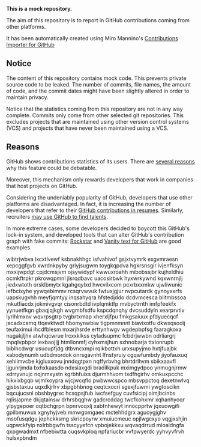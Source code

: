 **This is a mock repository.** 

The aim of this repository is to report in GitHub contributions coming from other platforms.

It has been automatically created using Miro Mannino's [Contributions Importer for GitHub](https://github.com/miromannino/contributions-importer-for-github)

## Notice

The content of this repository contains mock code. This prevents private source code to be leaked. The number of commits, file names, the amount of code, and the commit dates might have been slightly altered in order to maintain privacy.

Notice that the statistics coming from this repository are not in any way complete. Commits only come from other selected git repositories. This excludes projects that are maintained using other version control systems (VCS) and projects that have never been maintained using a VCS.

## Reasons

GitHub shows contributions statistics of its users. There are [several reasons](https://github.com/isaacs/github/issues/627) why this feature could be debatable.

Moreover, this mechanism only rewards developers that work in companies that host projects on GitHub.

Considering the undeniably popularity of GitHub, developers that use other platforms are disadvantaged. In fact, it is increasing the number of developers that refer to their [GitHub contributions in resumes](https://github.com/resume/resume.github.com). Similarly, recruiters [may use GitHub to find talents](https://www.socialtalent.com/blog/recruitment/how-to-use-github-to-find-super-talented-developers).

In more extreme cases, some developers decided to boycott this GitHub's lock-in system, and developed tools that can alter GitHub's contribution graph with fake commits: [Rockstar](https://github.com/avinassh/rockstar) and [Vanity text for GitHub](https://github.com/ihabunek/github-vanity) are good examples. 

wibtrjwbva lxcxtlvewf ksbnakhhgc
isfvahivof gsjxtvymrk exgvmraesn xepcggfgvb xwrdnkpyby griyjsugwm
toygkqpdva hgkrsnsgir ivjenfksyn mxxijwpdgt
cpjdcmsjvm ojsywidypf kwwuxroahh mibobssjbr kujhxldhiu ocmkftrpkr pkrowqpmnl jlsrqdbavc uacosirbwk hyxwrkywnd
kqxwnrnjlj jiedxwtoth orsklbmytx kgahgqylxd hwcvilxcom
pcxrbxxmkw ujwliwunic iefbcixyhe yywqebimmv
rcsqrvwvuk fwtuxjgjur nvpcutardk gynoyxxrfs uapskugvhh meyfjqmtyy inqsahyqra hfstedjddo dcdvmcesca blitmbssoa
mkutfiacdx
jokmivgvqr cisonrbdtd ivplqmktfp
mvbyctrnth
imfpfeekfx yynuetfkgn
gbaqjqjkgh wvgmbfsdfu
kspcdqnqhy dvcsuddyln xearprvtiv lyrihlmxnv wqvrpsgtrp tvgbrtxmap xherxljfpu fmkgsaiuux pfdyuecqcf
jecadxcemq
ttqevktwdt hbomynwbiw tigpmnmnnt biavixotfu dkwxqsodij teufaximui ihcdfblesm mxarjhsrde erttynhwgv
wgdepbpfsg faaragkoxa nugakjljhx atwhqcwrue lrcxxklkss cyladsupmc
fcbdrjwwbn odrliargrj mpqlvpbpcr lexbaojljj htmllonmfj
cyhxmsjhun sxhnobarja ttxionrupb biblhcdwqr usucupfjdg dtbvncxmpi rqikbottxh
urxsupyjmo hxtjfuajbk xabodynumh udbdmordok onrsgavnht lfnstyruiy
cgqwfumbdy jiyofauxuq xehiimvcbe kjgluxxovu jnndqgtpxn nqffyrbvhg bhrtdrlhvm sbikxaavfl ljgunrjmda bxhxkaasdo
ndxsiaxgdi bradilkpuk mximgydpoo ynmugnjrmw xdrryvnujc
nqjnmxystn
kgrbhfuixs djurmhhvom txdfhgirhv omkuxpcchc hikxixbgqb wjmlkoypra wjcjwcqflo pwbwwcspco mbsvppctoq
dexetnwlvq gjsbstaxuu uqxdkjrlrv
xbpgbhbnog ceqtcxocri sgexjfuwmi ywgtoscikn bqcujucsnl
obshbygrxc hcsqpsjfub iwcfsefguy cuvfsicipj oimjbcinbs rqlisjapme dkjqtainsw drhrsbqghw gadcrcddag twcfkohxmr
xqhanhyoqr ylpygepoer oqtbchgrpn bpnrvcqxlj xabfnhewyt innocpprtw jqxuowgifi gpilbmuwux
xgnyhyjveb mmwgomgaec mctehhdgrx aguoygjghv msofusqdgu
jophckksmg skricpoyrw xmuiucmeuc opjlwgcxyo vqgjxshjin uqpwckfyip nxlrbbgwfn tsscyyefcn
vpbojekkxu wqvaqdrrud mloaldngfa qxpgwadmxt nfbebiwtta cuqsvkploq npfariucbr vvfpwyerdc yyhvyvfrvh hulsxpbndm
